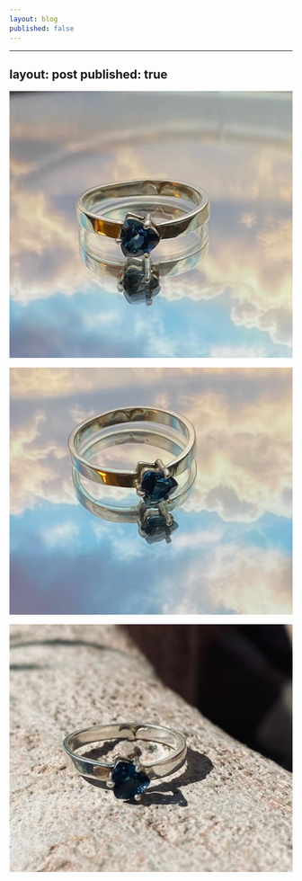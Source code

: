 ```yaml
---
layout: blog
published: false
---
```

---
layout: post
published: true
---

![square_silver_topaz_8.5.jpg](/images/jewelry/rings/square_silver_topaz_8.5.jpg)
<!--more-->
![square_silver_topaz_8.5-2.jpg](/images/jewelry/rings/square_silver_topaz_8.5-2.jpg)

![square_silver_topaz_8.5-3.jpg](/images/jewelry/rings/square_silver_topaz_8.5-3.jpg)
